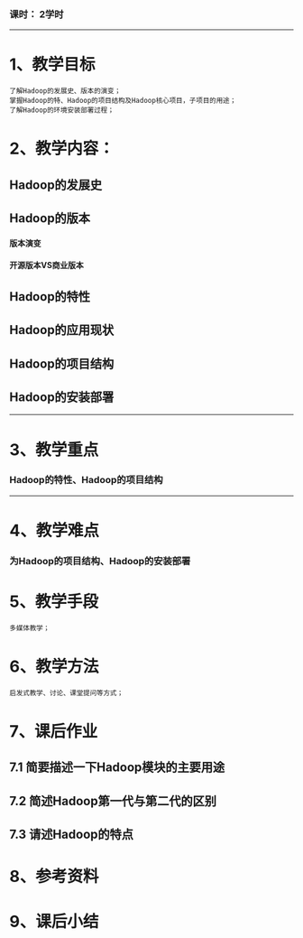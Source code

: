 ### 课时： 2学时

***
# 1、教学目标 
    了解Hadoop的发展史、版本的演变；
    掌握Hadoop的特、Hadoop的项目结构及Hadoop核心项目，子项目的用途；
    了解Hadoop的环境安装部署过程；


# 2、教学内容：

## Hadoop的发展史
## Hadoop的版本
#### 版本演变
#### 开源版本VS商业版本
## Hadoop的特性
## Hadoop的应用现状
## Hadoop的项目结构
## Hadoop的安装部署
***

# 3、教学重点
### Hadoop的特性、Hadoop的项目结构
***

# 4、教学难点
### 为Hadoop的项目结构、Hadoop的安装部署

# 5、教学手段
    多媒体教学；
# 6、教学方法
    启发式教学、讨论、课堂提问等方式；

# 7、课后作业
## 7.1 简要描述一下Hadoop模块的主要用途
## 7.2 简述Hadoop第一代与第二代的区别      
## 7.3 请述Hadoop的特点 

# 8、参考资料
# 9、课后小结
